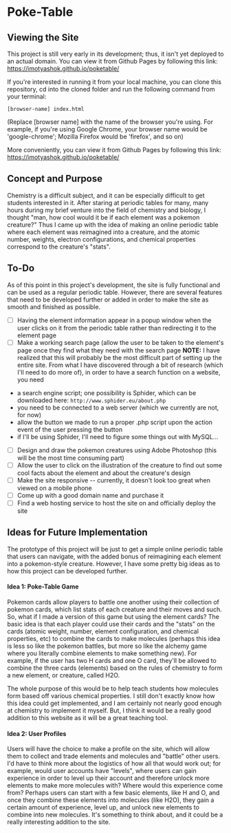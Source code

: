 # Poke-Table

## Viewing the Site 
This project is still very early in its development; thus, it isn't yet deployed to an actual domain. You can view it from Github Pages by following this link: https://imotyashok.github.io/poketable/

If you're interested in running it from your local machine, you can clone this repository, cd into the cloned folder and run the following command from your terminal:
```
[browser-name] index.html 
```
(Replace [browser name] with the name of the browser you're using. For example, if you're using Google Chrome, your browser name would be 'google-chrome'; Mozilla Firefox would be 'firefox', and so on) 

More conveniently, you can view it from Github Pages by following this link: https://imotyashok.github.io/poketable/ 

## Concept and Purpose
Chemistry is a difficult subject, and it can be especially difficult to get students interested in it. After staring at periodic tables for many, many hours during my brief venture into the field of chemistry and biology, I thought "man, how cool would it be if each element was a pokemon creature?" Thus I came up with the idea of making an online periodic table where each element was reimagined into a creature, and the atomic number, weights, electron configurations, and chemical properties correspond to the creature's "stats". 

## To-Do
As of this point in this project's development, the site is fully functional and can be used as a regular periodic table. However, there are several features that need to be developed further or added in order to make the site as smooth and finished as possible. 
- [ ] Having the element information appear in a popup window when the user clicks on it from the periodic table rather than redirecting it to the element page  
- [ ] Make a working search page (allow the user to be taken to the element's page once they find what they need with the search page
**NOTE:** I have realized that this will probably be the most difficult part of setting up the entire site. From what I have discovered through a bit of research (which I'll need to do more of), in order to have a search function on a website, you need
- a search engine script; one possibility is Sphider, which can be downloaded here: ```http://www.sphider.eu/about.php```
- you need to be connected to a web server (which we currently are not, for now)
- allow the button we made to run a proper .php script upon the action event of the user pressing the button
- if I'll be using Sphider, I'll need to figure some things out with MySQL...

- [ ] Design and draw the pokemon creatures using Adobe Photoshop (this will be the most time consuming part)
- [ ] Allow the user to click on the illustration of the creature to find out some cool facts about the element and about the creature's design 
- [ ] Make the site responsive -- currently, it doesn't look too great when viewed on a mobile phone 
- [ ] Come up with a good domain name and purchase it 
- [ ] Find a web hosting service to host the site on and officially deploy the site 

## Ideas for Future Implementation
The prototype of this project will be just to get a simple online periodic table that users can navigate, with the added bonus of reimagining each element into a pokemon-style creature. However, I have some pretty big ideas as to how this project can be developed further. 
#### Idea 1: Poke-Table Game
Pokemon cards allow players to battle one another using their collection of pokemon cards, which list stats of each creature and their moves and such. So, what if I made a version of this game but using the element cards? The basic idea is that each player could use their cards and the "stats" on the cards (atomic weight, number, element configuration, and chemical properties, etc) to combine the cards to make molecules (perhaps this idea is less so like the pokemon battles, but more so like the alchemy game where you literally combine elements to make something new). For example, if the user has two H cards and one O card, they'll be allowed to combine the three cards (elements) based on the rules of chemistry to form a new element, or creature, called H2O. 

The whole purpose of this would be to help teach students how molecules form based off various chemical properties. I still don't exactly know how this idea could get implemented, and I am certainly not nearly good enough at chemistry to implement it myself. But, I think it would be a really good addition to this website as it will be a great teaching tool.

#### Idea 2: User Profiles
Users will have the choice to make a profile on the site, which will allow them to collect and trade elements and molecules and "battle" other users. I'd have to think more about the logistics of how all that would work out; for example, would user accounts have "levels", where users can gain experience in order to level up their account and therefore unlock more elements to make more molecules with? Where would this experience come from? Perhaps users can start with a few basic elements, like H and O, and once they combine these elements into molecules (like H2O), they gain a certain amount of experience, level up, and unlock new elements to combine into new molecules. It's something to think about, and it could be a really interesting addition to the site.

